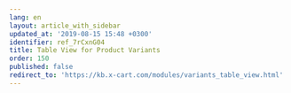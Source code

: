 ```yaml
---
lang: en
layout: article_with_sidebar
updated_at: '2019-08-15 15:48 +0300'
identifier: ref_7rCxnG04
title: Table View for Product Variants
order: 150
published: false
redirect_to: 'https://kb.x-cart.com/modules/variants_table_view.html'
---
```

